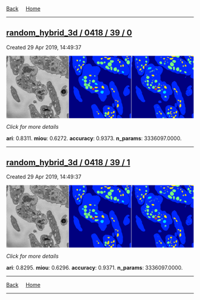 
[Back](..)&nbsp;&nbsp;&nbsp;&nbsp;&nbsp;[Home](https://leapmanlab.github.io/snapshots)

---

<div class="summary"><a href="0"><h2>random_hybrid_3d / 0418 / 39 / 0</h2></a><p>Created 29 Apr 2019, 14:49:37
</p><a href="0"><img src="0/media/summary.png" align="center"></a><p>
<i>Click for more details</i>
</p></div>

**ari**: 0.8311. **miou**: 0.6272. **accuracy**: 0.9373. **n_params**: 3336097.0000. 

---

<div class="summary"><a href="1"><h2>random_hybrid_3d / 0418 / 39 / 1</h2></a><p>Created 29 Apr 2019, 14:49:37
</p><a href="1"><img src="1/media/summary.png" align="center"></a><p>
<i>Click for more details</i>
</p></div>

**ari**: 0.8295. **miou**: 0.6296. **accuracy**: 0.9371. **n_params**: 3336097.0000. 

---

[Back](..)&nbsp;&nbsp;&nbsp;&nbsp;&nbsp;[Home](https://leapmanlab.github.io/snapshots)

---